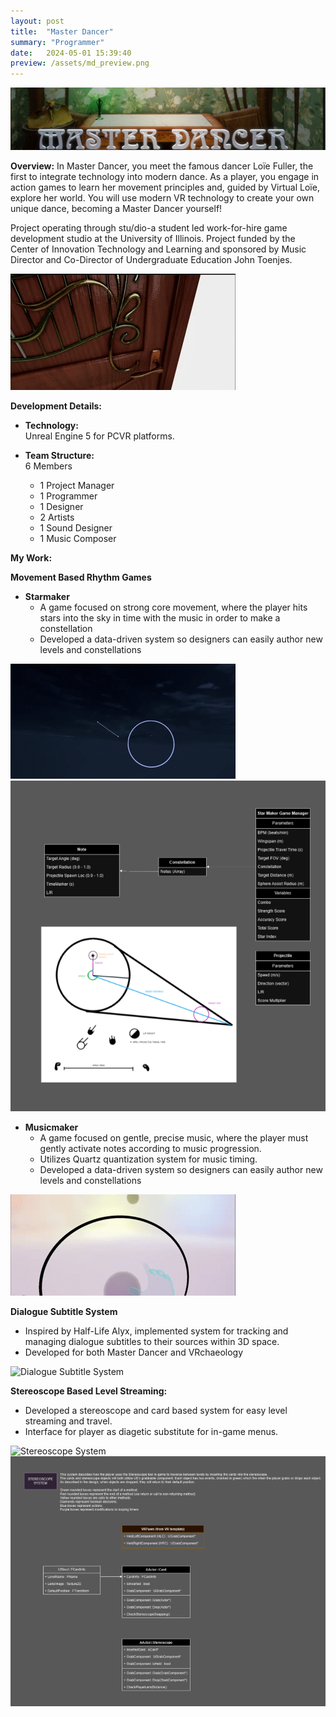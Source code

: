 ```yaml
---
layout: post
title:  "Master Dancer"
summary: "Programmer"
date:   2024-05-01 15:39:40
preview: /assets/md_preview.png
---
```


![Title Image](/assets/MD_TitleCard.png)

**Overview:**
In Master Dancer, you meet the famous dancer Loïe Fuller, the first to integrate technology into modern dance. As a player, you engage in action games to learn her movement principles and, guided by Virtual Loïe, explore her world. You will use modern VR technology to create your own unique dance, becoming a Master Dancer yourself!

Project operating through stu/dio-a student led work-for-hire game development studio at the University of Illinois. Project funded by the Center of Innovation Technology and Learning and sponsored by Music Director and Co-Director of Undergraduate Education John Toenjes.

![Rhythm Minigame System](/assets/md_gif3.gif)

**Development Details:**
- **Technology:**  
   Unreal Engine 5 for PCVR platforms.

- **Team Structure:**  
6 Members
   - 1 Project Manager
   - 1 Programmer
   - 1 Designer
   - 2 Artists
   - 1 Sound Designer
   - 1 Music Composer

**My Work:**

**Movement Based Rhythm Games**
   - **Starmaker**
      - A game focused on strong core movement, where the player hits stars into the sky in time with the music in order to make a constellation
      - Developed a data-driven system so designers can easily author new levels and constellations
         
![Starmaker Minigame System](/assets/md_gif4.gif)
![Starmaker TDD](/assets/StarmakerSystem.png) 

   - **Musicmaker**
      - A game focused on gentle, precise music, where the player must gently activate notes according to music progression.
      - Utilizes Quartz quantization system for music timing.
      - Developed a data-driven system so designers can easily author new levels and constellations
         
![Rhythm Minigame System](/assets/md_gif.gif)

**Dialogue Subtitle System**
   - Inspired by Half-Life Alyx, implemented system for tracking and managing dialogue subtitles to their sources within 3D space.
   - Developed for both Master Dancer and VRchaeology

![Dialogue Subtitle System](/assets/vr_subtitle.gif)

**Stereoscope Based Level Streaming:**  
   - Developed a stereoscope and card based system for easy level streaming and travel.
   - Interface for player as diagetic substitute for in-game menus.

![Stereoscope System](/assets/md_gif2.gif)
![Stereoscope TDD](/assets/StereoscopeSystem.png)

